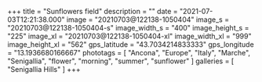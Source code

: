 +++
title = "Sunflowers field"
description = ""
date = "2021-07-03T12:21:38.000"
image = "20210703@122138-1050404"
image_s = "20210703@122138-1050404-s"
image_width_s = "400"
image_height_s = "225"
image_xl = "20210703@122138-1050404-xl"
image_width_xl = "999"
image_height_xl = "562"
gps_latitude = "43.7034214833333"
gps_longitude = "13.1936680166667"
phototags = [ "Ancona", "Europe", "Italy", "Marche", "Senigallia", "flower", "morning", "summer", "sunflower" ]
galleries = [ "Senigallia Hills" ]
+++
